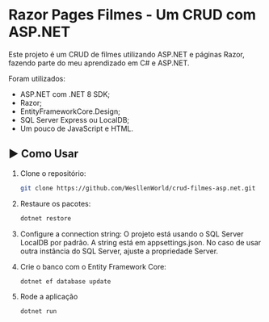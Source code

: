 # Razor Pages Filmes - Um CRUD com ASP.NET

Este projeto é um CRUD de filmes utilizando ASP.NET e páginas Razor, fazendo parte do meu aprendizado em C# e ASP.NET.

Foram utilizados:
- ASP.NET com .NET 8 SDK;
- Razor;
- EntityFrameworkCore.Design;
- SQL Server Express ou LocalDB;
- Um pouco de JavaScript e HTML.

## ▶️ Como Usar

1. Clone o repositório:
   ```bash
   git clone https://github.com/WesllenWorld/crud-filmes-asp.net.git
   ```
2. Restaure os pacotes:
   ```bash
   dotnet restore
   ```
3. Configure a connection string:
   O projeto está usando o SQL Server LocalDB por padrão. A string está em appsettings.json. No caso de usar outra instância do SQL Server, ajuste a propriedade Server.
   
4. Crie o banco com o Entity Framework Core:
    ```bash
   dotnet ef database update
   ```
5. Rode a aplicação
    ```bash
   dotnet run
   ```
